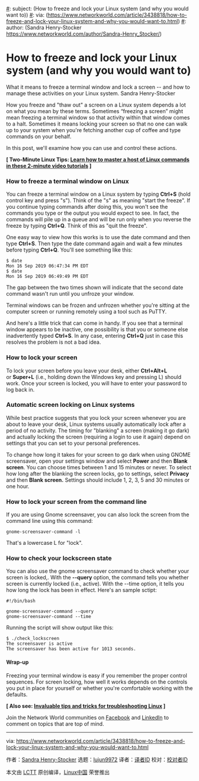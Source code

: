 [#]: collector: (lujun9972)
[#]: translator: (geekpi)
[#]: reviewer: ( )
[#]: publisher: ( )
[#]: url: ( )
[#]: subject: (How to freeze and lock your Linux system (and why you would want to))
[#]: via: (https://www.networkworld.com/article/3438818/how-to-freeze-and-lock-your-linux-system-and-why-you-would-want-to.html)
[#]: author: (Sandra Henry-Stocker https://www.networkworld.com/author/Sandra-Henry_Stocker/)

How to freeze and lock your Linux system (and why you would want to)
======
What it means to freeze a terminal window and lock a screen -- and how to manage these activities on your Linux system.
Sandra Henry-Stocker

How you freeze and "thaw out" a screen on a Linux system depends a lot on what you mean by these terms. Sometimes “freezing a screen” might mean freezing a terminal window so that activity within that window comes to a halt. Sometimes it means locking your screen so that no one can walk up to your system when you're fetching another cup of coffee and type commands on your behalf.

In this post, we'll examine how you can use and control these actions.

**[ Two-Minute Linux Tips: [Learn how to master a host of Linux commands in these 2-minute video tutorials][1] ]**

### How to freeze a terminal window on Linux

You can freeze a terminal window on a Linux system by typing **Ctrl+S** (hold control key and press "s"). Think of the "s" as meaning "start the freeze". If you continue typing commands after doing this, you won't see the commands you type or the output you would expect to see. In fact, the commands will pile up in a queue and will be run only when you reverse the freeze by typing **Ctrl+Q**. Think of this as "quit the freeze".

One easy way to view how this works is to use the date command and then type **Ctrl+S**. Then type the date command again and wait a few minutes before typing **Ctrl+Q**. You'll see something like this:

```
$ date
Mon 16 Sep 2019 06:47:34 PM EDT
$ date
Mon 16 Sep 2019 06:49:49 PM EDT
```

The gap between the two times shown will indicate that the second date command wasn't run until you unfroze your window.

Terminal windows can be frozen and unfrozen whether you're sitting at the computer screen or running remotely using a tool such as PuTTY.

And here's a little trick that can come in handy. If you see that a terminal window appears to be inactive, one possibility is that you or someone else inadvertently typed **Ctrl+S**. In any case, entering **Ctrl+Q** just in case this resolves the problem is not a bad idea.

### How to lock your screen

To lock your screen before you leave your desk, either **Ctrl+Alt+L** or **Super+L** (i.e., holding down the Windows key and pressing L) should work. Once your screen is locked, you will have to enter your password to log back in.

### Automatic screen locking on Linux systems

While best practice suggests that you lock your screen whenever you are about to leave your desk, Linux systems usually automatically lock after a period of no activity. The timing for "blanking" a screen (making it go dark) and actually locking the screen (requiring a login to use it again) depend on settings that you can set to your personal preferences.

To change how long it takes for your screen to go dark when using GNOME screensaver, open your settings window and select **Power** and then **Blank screen**. You can choose times between 1 and 15 minutes or never. To select how long after the blanking the screen locks, go to settings, select **Privacy** and then **Blank screen.** Settings should include 1, 2, 3, 5 and 30 minutes or one hour.

### How to lock your screen from the command line

If you are using Gnome screensaver, you can also lock the screen from the command line using this command:

```
gnome-screensaver-command -l
```

That's a lowercase L for "lock".

### How to check your lockscreen state

You can also use the gnome screensaver command to check whether your screen is locked,. With the **\--query** option, the command tells you whether screen is currently locked (i.e., active). With the --time option, it tells you how long the lock has been in effect. Here's an sample sctipt:

```
#!/bin/bash

gnome-screensaver-command --query
gnome-screensaver-command --time
```

Running the script will show output like this:

```
$ ./check_lockscreen
The screensaver is active
The screensaver has been active for 1013 seconds.
```

#### Wrap-up

Freezing your terminal window is easy if you remember the proper control sequences. For screen locking, how well it works depends on the controls you put in place for yourself or whether you're comfortable working with the defaults.

**[ Also see: [Invaluable tips and tricks for troubleshooting Linux][2] ]**

Join the Network World communities on [Facebook][3] and [LinkedIn][4] to comment on topics that are top of mind.

--------------------------------------------------------------------------------

via: https://www.networkworld.com/article/3438818/how-to-freeze-and-lock-your-linux-system-and-why-you-would-want-to.html

作者：[Sandra Henry-Stocker][a]
选题：[lujun9972][b]
译者：[译者ID](https://github.com/译者ID)
校对：[校对者ID](https://github.com/校对者ID)

本文由 [LCTT](https://github.com/LCTT/TranslateProject) 原创编译，[Linux中国](https://linux.cn/) 荣誉推出

[a]: https://www.networkworld.com/author/Sandra-Henry_Stocker/
[b]: https://github.com/lujun9972
[1]: https://www.youtube.com/playlist?list=PL7D2RMSmRO9J8OTpjFECi8DJiTQdd4hua
[2]: https://www.networkworld.com/article/3242170/linux/invaluable-tips-and-tricks-for-troubleshooting-linux.html
[3]: https://www.facebook.com/NetworkWorld/
[4]: https://www.linkedin.com/company/network-world
